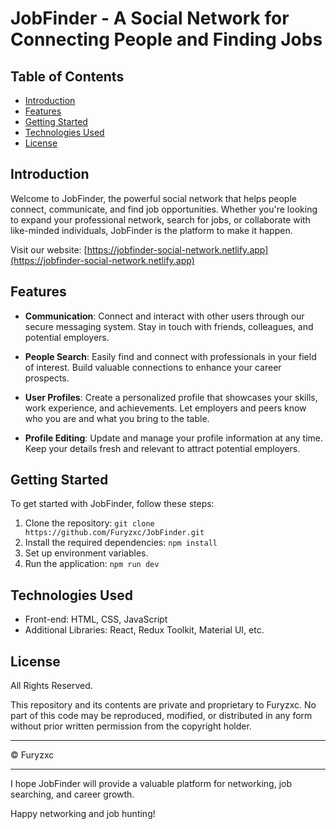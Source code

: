 # JobFinder - A Social Network for Connecting People and Finding Jobs

## Table of Contents

- [Introduction](#introduction)
- [Features](#features)
- [Getting Started](#getting-started)
- [Technologies Used](#technologies-used)
- [License](#license)

## Introduction

Welcome to JobFinder, the powerful social network that helps people connect, communicate, and find job opportunities. Whether you're looking to expand your professional network, search for jobs, or collaborate with like-minded individuals, JobFinder is the platform to make it happen.

Visit our website: [https://jobfinder-social-network.netlify.app](https://jobfinder-social-network.netlify.app)

## Features

- **Communication**: Connect and interact with other users through our secure messaging system. Stay in touch with friends, colleagues, and potential employers.

- **People Search**: Easily find and connect with professionals in your field of interest. Build valuable connections to enhance your career prospects.

- **User Profiles**: Create a personalized profile that showcases your skills, work experience, and achievements. Let employers and peers know who you are and what you bring to the table.

- **Profile Editing**: Update and manage your profile information at any time. Keep your details fresh and relevant to attract potential employers.

## Getting Started

To get started with JobFinder, follow these steps:

1. Clone the repository: `git clone https://github.com/Furyzxc/JobFinder.git`
2. Install the required dependencies: `npm install`
3. Set up environment variables.
4. Run the application: `npm run dev`

## Technologies Used

- Front-end: HTML, CSS, JavaScript
- Additional Libraries: React, Redux Toolkit, Material UI, etc.

## License

All Rights Reserved.

This repository and its contents are private and proprietary to Furyzxc. No part of this code may be reproduced, modified, or distributed in any form without prior written permission from the copyright holder.

---

© Furyzxc

---

I hope JobFinder will provide a valuable platform for networking, job searching, and career growth.

Happy networking and job hunting!
